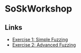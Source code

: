 # SoSkWorkshop

## Links
* [Exercise 1: Simple Fuzzing](https://colab.research.google.com/drive/18-8Su84Mw2VFWXrBTcrdPNL7svhT3Lbp?usp=sharing)
* [Exercise 2: Advanced Fuzzing](https://colab.research.google.com/drive/1tg6Fz8JeJ8Uj1aivDXeEkMDIZaaRe9ff?usp=sharing)
